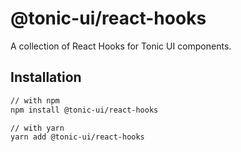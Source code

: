 # @tonic-ui/react-hooks

A collection of React Hooks for Tonic UI components.

## Installation

```sh
// with npm
npm install @tonic-ui/react-hooks

// with yarn
yarn add @tonic-ui/react-hooks
```
